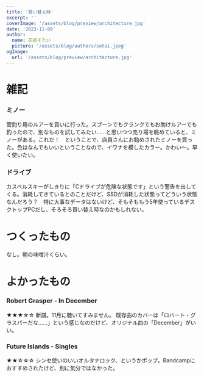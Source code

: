 ```yaml
---
title: '買い替え時'
excerpt: ''
coverImage: '/assets/blog/preview/architecture.jpg'
date: '2023-11-09'
author:
  name: 花初そたい
  picture: '/assets/blog/authors/sotai.jpeg'
ogImage:
  url: '/assets/blog/preview/architecture.jpg'
---
```

# 雑記
### ミノー
管釣り用のルアーを買いに行った。スプーンでもクランクでもお助けルアーでも釣ったので、別なものを試してみたい……と思いつつ売り場を眺めていると、ミノーがある。これだ！　ということで、店員さんにお勧めされたミノーを買った。色はなんでもいいということなので、イワナを模したカラー。かわい～。早く使いたい。

### ドライブ
カスペルスキーがしきりに「Cドライブが危険な状態です」という警告を出してくる。消耗してきているとのことだけど、SSDが消耗した状態ってどういう状態なんだろう？　特に大事なデータはないけど、そもそももう5年使っているデスクトップPCだし、そろそろ買い替え時なのかもしれない。

# つくったもの
なし。朝の味噌汁くらい。

# よかったもの
### Robert Grasper - In December
★★★☆☆
新譜。11月に聴いてすみません。
既存曲のカバーは「ロバート・グラスパーだな……」という感じなのだけど、オリジナル曲の「December」がいい。

### Future Islands - Singles
★★☆☆☆
シンセ使いのいいオルタナロック、というかポップ。Bandcampにおすすめされたけど、別に気分ではなかった。